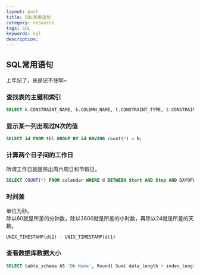 ```yaml
---
layout: post
title: SQL常用语句
category: resource
tags: SQL
keywords: sql
description: 
---
```


## SQL常用语句
上年纪了，总是记不住啊~

### 查找表的主键和索引
```sql
SELECT k.CONSTRAINT_NAME, k.COLUMN_NAME, t.CONSTRAINT_TYPE, t.CONSTRAINT_NAME, k.ORDINAL_POSITION FROM information_schema.table_constraints t JOIN information_schema.key_column_usage k USING (constraint_name,table_schema,table_name) WHERE t.table_schema = 'violation' AND t.table_name = 'carinfo'
```

### 显示某一列出现过N次的值
```sql
SELECT id FROM tbl GROUP BY id HAVING count(*) = N;
```

### 计算两个日子间的工作日
所谓工作日就是除出周六周日和节假日。

```sql
SELECT COUNT(*) FROM calendar WHERE d BETWEEN Start AND Stop AND DAYOFWEEK(d) NOT IN(1,7) AND holiday=0;
```

### 时间差
单位为秒。    
除以60就是所差的分钟数，除以3600就是所差的小时数，再除以24就是所差的天数。

```sql
UNIX_TIMESTAMP(dt2) - UNIX_TIMESTAMP(dt1)
```

### 查看数据库数据大小
```sql
SELECT table_schema AS 'Db Name', Round( Sum( data_length + index_length ) / 1024 / 1024, 3 ) AS 'Db Size (MB)', Round( Sum( data_free ) / 1024 / 1024, 3 ) AS 'Free Space (MB)' FROM  information_schema.tables GROUP BY table_schema;
```
